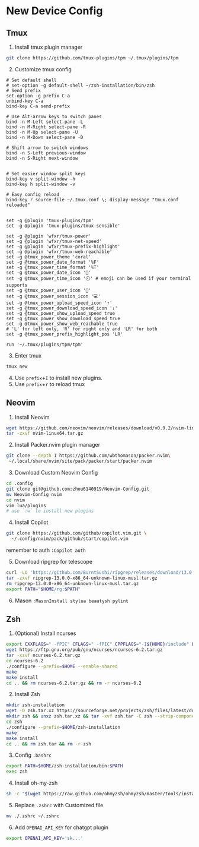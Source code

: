 # New Device Config

## Tmux

1. Install tmux plugin manager
```bash
git clone https://github.com/tmux-plugins/tpm ~/.tmux/plugins/tpm
```

2. Customize tmux config
```
# Set default shell
# set-option -g default-shell ~/zsh-installation/bin/zsh
# Send prefix
set-option -g prefix C-a
unbind-key C-a
bind-key C-a send-prefix

# Use Alt-arrow keys to switch panes
bind -n M-Left select-pane -L
bind -n M-Right select-pane -R
bind -n M-Up select-pane -U
bind -n M-Down select-pane -D

# Shift arrow to switch windows
bind -n S-Left previous-window
bind -n S-Right next-window


# Set easier window split keys
bind-key v split-window -h
bind-key h split-window -v

# Easy config reload
bind-key r source-file ~/.tmux.conf \; display-message "tmux.conf reloaded"


set -g @plugin 'tmux-plugins/tpm'
set -g @plugin 'tmux-plugins/tmux-sensible'

set -g @plugin 'wfxr/tmux-power'
set -g @plugin 'wfxr/tmux-net-speed'
set -g @plugin 'wfxr/tmux-prefix-highlight'
set -g @plugin 'wfxr/tmux-web-reachable'
set -g @tmux_power_theme 'coral'
set -g @tmux_power_date_format '%F'
set -g @tmux_power_time_format '%T'
set -g @tmux_power_date_icon '📅'
set -g @tmux_power_time_icon '🕘' # emoji can be used if your terminal supports
set -g @tmux_power_user_icon '🔑'
set -g @tmux_power_session_icon '💻'
set -g @tmux_power_upload_speed_icon '↑'
set -g @tmux_power_download_speed_icon '↓'
set -g @tmux_power_show_upload_speed true
set -g @tmux_power_show_download_speed true
set -g @tmux_power_show_web_reachable true
# 'L' for left only, 'R' for right only and 'LR' for both
set -g @tmux_power_prefix_highlight_pos 'LR'

run '~/.tmux/plugins/tpm/tpm'
```

3. Enter tmux
```bash
tmux new
```

4. Use `prefix`+`I` to install new plugins.
5. Use `prefix`+`r` to reload tmux

## Neovim

1. Install Neovim
```bash
wget https://github.com/neovim/neovim/releases/download/v0.9.2/nvim-linux64.tar.gz
tar -zxvf nvim-linux64.tar.gz
```

2. Install Packer.nvim plugin manager

```bash
git clone --depth 1 https://github.com/wbthomason/packer.nvim\
 ~/.local/share/nvim/site/pack/packer/start/packer.nvim
```


3. Download Custom Neovim Config
```bash
cd .config
git clone git@github.com:zhou6140919/Neovim-Config.git
mv Neovim-Config nvim
cd nvim
vim lua/plugins
# use `:w` to install new plugins
```

4. Install Copilot
```bash
git clone https://github.com/github/copilot.vim.git \
  ~/.config/nvim/pack/github/start/copilot.vim
```
remember to auth
`:Copilot auth`

5. Download ripgrep for telescope
```bash
curl -LO 'https://github.com/BurntSushi/ripgrep/releases/download/13.0.0/ripgrep-13.0.0-x86_64-unknown-linux-musl.tar.gz'
tar -zxvf ripgrep-13.0.0-x86_64-unknown-linux-musl.tar.gz
rm ripgrep-13.0.0-x86_64-unknown-linux-musl.tar.gz
export PATH="$HOME/rg:$PATH"
```

6. Mason
`:MasonInstall stylua beautysh pylint`

## Zsh

1. (Optional) Install ncurses
```bash
export CXXFLAGS=" -fPIC" CFLAGS=" -fPIC" CPPFLAGS="-I${HOME}/include" LDFLAGS="-L${HOME}/lib"
wget https://ftp.gnu.org/pub/gnu/ncurses/ncurses-6.2.tar.gz
tar -xzvf ncurses-6.2.tar.gz
cd ncurses-6.2
./configure --prefix=$HOME --enable-shared
make
make install
cd .. && rm ncurses-6.2.tar.gz && rm -r ncurses-6.2
```

2. Install Zsh
```bash
mkdir zsh-installation
wget -O zsh.tar.xz https://sourceforge.net/projects/zsh/files/latest/download
mkdir zsh && unxz zsh.tar.xz && tar -xvf zsh.tar -C zsh --strip-components 1
cd zsh
./configure --prefix=$HOME/zsh-installation
make
make install
cd .. && rm zsh.tar && rm -r zsh
```

3. Config `.bashrc`

```bash
export PATH=$HOME/zsh-installation/bin:$PATH
exec zsh
```

4. Install oh-my-zsh
```bash
sh -c "$(wget https://raw.github.com/ohmyzsh/ohmyzsh/master/tools/install.sh -O -)"
```

5. Replace `.zshrc` with Customized file
```bash
mv ./.zshrc ~/.zshrc
```

6. Add `OPENAI_API_KEY` for chatgpt plugin
```bash
export OPENAI_API_KEY='sk...'
```
